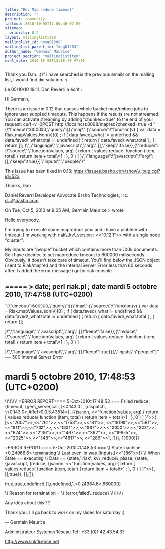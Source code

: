 ```yaml
---
title: "Re: Map reduce timeout"
description: ""
project: community
lastmod: 2010-10-05T12:06:46-07:00
sitemap:
  priority: 0.2
layout: mailinglistitem
mailinglist_id: "msg01208"
mailinglist_parent_id: "msg01203"
author_name: "Germain Maurice"
project_section: "mailinglistitem"
sent_date: 2010-10-05T12:06:46-07:00
---
```


 Thank you Dan. :)
If i have searched in the previous emails on the mailing list, i would 
find the solution. :/

Le 05/10/10 19:11, Dan Reverri a écrit :

Hi Germain,

There is an issue in 0.12 that causes whole bucket map/reduce jobs to 
ignore user supplied timeouts. This happens if the results are not 
streamed. You can activate streaming by adding "chunked=true" to the 
end of your request:
curl -v -XPOST http://localhost:8098/mapred?chunked=true -d 
"{\\"timeout\\":600000,\\"query\\":[{\\"map\\":{\\"source\\":\\"function(v) { 
var data = Riak.mapValuesJson(v)[0] ; if ( data.faved\\_what != 
undefined && data.faved\\_what.total != undefined ) { return [ 
data.faved\\_what.total ] ; } return []; 
}\\",\\"language\\":\\"javascript\\",\\"arg\\":[],\\"keep\\":false}},{\\"reduce\\":{\\"source\\":\\"function(values, 
arg) { return [ values.reduce( function (item, total) { return item + 
total\\*1 ; }, 0 ) ] 
}\\",\\"language\\":\\"javascript\\",\\"arg\\":[],\\"keep\\":true}}],\\"inputs\\":\\"people\\"}"


This issue has been fixed in 0.13:
https://issues.basho.com/show\\_bug.cgi?id=523

Thanks,
Dan

Daniel Reverri
Developer Advocate
Basho Technologies, Inc.
d...@basho.com 


On Tue, Oct 5, 2010 at 9:05 AM, Germain Maurice 
&gt; wrote:


 Hello everybody,

 I'm trying to execute some mapreduce jobs and i have a problem
 with timeout.
 I'm working with riak\\_kv\\_version : &lt;&lt;"0.12.1"&gt;&gt; with a single node
 "cluster".

 My inputs are "people" bucket which contains more than 200k
 documents. So i have decided to set mapreduce timeout to 600000
 milliseconds.
 Obviously, it doesn't take care of timeout.
 You'll find below the JSON object i sent to Riak/mapred and the
 Internal Server Error less than 60 seconds after. I added the
 error message i got
 in riak console.

 =====
 &gt; date; perl riak.pl  ; date
 mardi 5 octobre 2010, 17:47:58 (UTC+0200)
 ---
 "{\\"timeout\\":600000,\\"query\\":[{\\"map\\":{\\"source\\":\\"function(v)
 { var data = Riak.mapValuesJson(v)[0] ; if ( data.faved\\_what !=
 undefined && data.faved\\_what.total != undefined ) { return [
 data.faved\\_what.total ] ; } return [];
 
}\\",\\"language\\":\\"javascript\\",\\"arg\\":[],\\"keep\\":false}},{\\"reduce\\":{\\"source\\":\\"function(values,
 arg) { return [ values.reduce( function (item, total) { return
 item + total\\*1 ; }, 0 ) ]
 
}\\",\\"language\\":\\"javascript\\",\\"arg\\":[],\\"keep\\":true}}],\\"inputs\\":\\"people\\"}"
 --- 500 Internal Server Error

 mardi 5 octobre 2010, 17:48:53 (UTC+0200)
 =====

 \\*\\*\\*\\*\\*\\*\\*\\*
 =ERROR REPORT==== 5-Oct-2010::17:48:53 ===
 Failed reduce: {timeout,
 {gen\\_server,call,
 [&lt;0.143.0&gt;,
 {dispatch,
 {&lt;0.143.0&gt;,#Ref&lt;0.0.5.43514&gt;},
 {{jsanon,
 &lt;&lt;"function(values, arg) { return [ values.reduce( function (item,
 total) { return item + total\\*1 ; }, 0 ) ] }"&gt;&gt;},
 [&lt;&lt;"2607"&gt;&gt;,&lt;&lt;"261"&gt;&gt;,&lt;&lt;"1753"&gt;&gt;,&lt;&lt;"81"&gt;&gt;,
 &lt;&lt;"18190"&gt;&gt;,&lt;&lt;"581"&gt;&gt;,&lt;&lt;"811"&gt;&gt;,&lt;&lt;"732"&gt;&gt;,
 &lt;&lt;"1831"&gt;&gt;,&lt;&lt;"967"&gt;&gt;,&lt;&lt;"2650"&gt;&gt;,&lt;&lt;"222"&gt;&gt;,
 &lt;&lt;"674"&gt;&gt;,&lt;&lt;"2136"&gt;&gt;,&lt;&lt;"1467"&gt;&gt;,&lt;&lt;"362"&gt;&gt;,
 &lt;&lt;"19965"&gt;&gt;,&lt;&lt;"2025"&gt;&gt;,&lt;&lt;"348"&gt;&gt;,&lt;&lt;"4817"&gt;&gt;,
 &lt;&lt;"286"&gt;&gt;],
 []}},
 10000]}}

 =ERROR REPORT==== 5-Oct-2010::17:48:53 ===
 \\*\\* State machine &lt;0.24966.6&gt; terminating
 \\*\\* Last event in was {inputs,[&lt;&lt;"286"&gt;&gt;]}
 \\*\\* When State == executing
 \\*\\* Data == {state,1,riak\\_kv\\_reduce\\_phase,
 {state,
 {javascript,
 {reduce,
 {jsanon,
 &lt;&lt;"function(values, arg) { return [ values.reduce( function (item,
 total) { return item + total\\*1 ; }, 0 ) ] }"&gt;&gt;},
 [],true}},
 [],[]},

 true,true,undefined,[],undefined,1,&lt;0.24964.6&gt;,660000}

 \\*\\* Reason for termination =
 \\*\\* {error,failed\\_reduce}
 \\*\\*\\*\\*\\*\\*\\*\\*

 Any idea about this ??

 Thank you,
 I'll go back to work on my slides for saturday :)


 -- 
 Germain Maurice

 Administrateur Système/Réseau
 Tel : +33.(0)1.42.43.54.33

 http://www.linkfluence.net

